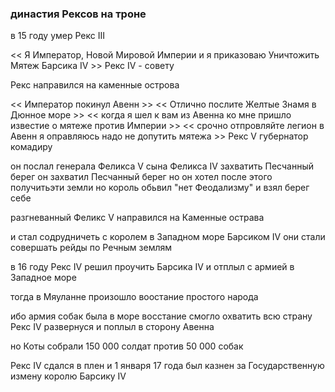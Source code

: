 ### династия Рексов на троне

в 15 году умер Рекс III

<< Я Император, Новой Мировой Империи и я приказоваю Уничтожить Мятеж Барсика IV >>
Рекс IV - совету

Рекс направился на каменные острова

<< Император покинул Авенн >>
<< Отлично послите Желтые Знамя в Дюнное море >>
<< когда я шел к вам из Авенна ко мне пришло известие о мятеже против Империи >>
<< срочно отпровляйте легион в Авенн я оправляюсь надо не допутить мятежа >>
Рекс V губернатор комадиру

он послал генерала Феликса V сына Феликса IV захватить Песчанный берег он захватил Песчанный берег но он хотел после этого получитьэти земли
но король обьвил "нет Феодализму" и взял берег себе

разгневанный Феликс V направился на Каменные острава

и стал содрудничеть с королем в Западном море Барсиком IV они стали совершать рейды по Речным землям

в 16 году Рекс IV решил проучить Барсика IV и отплыл с армией в Западное море

тогда в Мяуланне произошло воостание простого народа

ибо армия собак была в море восстание смогло охватить всю страну Рекс IV развернуся и поплыл в сторону Авенна

но Коты собрали 150 000 солдат против 50 000 собак

Рекс IV сдался в плен и 1 января 17 года был казнен за Государственную измену королю Барсику IV
